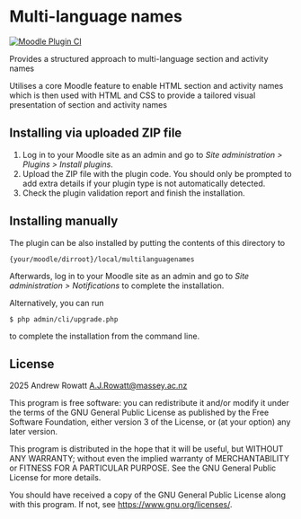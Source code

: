 # Multi-language names #
[![Moodle Plugin CI](https://github.com/andrewrowatt-masseyuni/moodle-local_multilanguagenames/actions/workflows/moodle-ci.yml/badge.svg?branch=MOODLE_401)](https://github.com/andrewrowatt-masseyuni/moodle-local_multilanguagenames/actions/workflows/moodle-ci.yml)

Provides a structured approach to multi-language section and activity names

Utilises a core Moodle feature to enable HTML section and activity names
which is then used with HTML and CSS to provide a tailored visual presentation
of section and activity names

## Installing via uploaded ZIP file ##

1. Log in to your Moodle site as an admin and go to _Site administration >
   Plugins > Install plugins_.
2. Upload the ZIP file with the plugin code. You should only be prompted to add
   extra details if your plugin type is not automatically detected.
3. Check the plugin validation report and finish the installation.

## Installing manually ##

The plugin can be also installed by putting the contents of this directory to

    {your/moodle/dirroot}/local/multilanguagenames

Afterwards, log in to your Moodle site as an admin and go to _Site administration >
Notifications_ to complete the installation.

Alternatively, you can run

    $ php admin/cli/upgrade.php

to complete the installation from the command line.

## License ##

2025 Andrew Rowatt <A.J.Rowatt@massey.ac.nz>

This program is free software: you can redistribute it and/or modify it under
the terms of the GNU General Public License as published by the Free Software
Foundation, either version 3 of the License, or (at your option) any later
version.

This program is distributed in the hope that it will be useful, but WITHOUT ANY
WARRANTY; without even the implied warranty of MERCHANTABILITY or FITNESS FOR A
PARTICULAR PURPOSE.  See the GNU General Public License for more details.

You should have received a copy of the GNU General Public License along with
this program.  If not, see <https://www.gnu.org/licenses/>.

